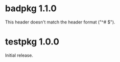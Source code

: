 # badpkg 1.1.0

This header doesn't match the header format ("^# <package> <version>$").

# testpkg 1.0.0

Initial release.
